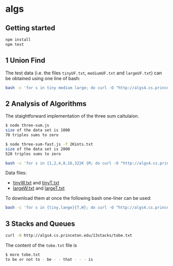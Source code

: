 # algs

## Getting started

```bash
npm install
npm test
```
## 1 Union Find

The test data (i.e. the files `tinyUF.txt`, `mediumUF.txt` and `largeUF.txt`) can be obtained using one line of bash:
```bash
bash -c 'for s in tiny medium large; do curl -O "http://algs4.cs.princeton.edu/15uf/${s}UF.txt"; done'
```


## 2 Analysis of Algorithms
The staightforward implementation of the three sum caltulaion.
```bash
$ node three-sum.js
size of the data set is 1000
70 triples sums to zero
```

```bash
$ node three-sum-fast.js -f 2Kints.txt
size of the data set is 2000
528 triples sums to zero
```

```bash
bash -c 'for s in {1,2,4,8,16,32}K 1M; do curl -O "http://algs4.cs.princeton.edu/14analysis/${s}ints.txt"; done'
```
Data files:   
* [tinyW.txt](http://algs4.cs.princeton.edu/11model/tinyW.txt) and [tinyT.txt](http://algs4.cs.princeton.edu/11model/tinyT.txt)
* [largeW.txt](http://algs4.cs.princeton.edu/11model/largeW.txt) and [largeT.txt](http://algs4.cs.princeton.edu/11model/largeT.txt)

To download them at once the following bash one-liner can be used: 
```bash
bash -c 'for s in {tiny,lange}{T,W}; do curl -O "http://algs4.cs.princeton.edu/11model/${s}${m}.txt"; done'
```

## 3 Stacks and Queues
```bash
curl -O http://algs4.cs.princeton.edu/13stacks/tobe.txt
```
The content of the `tobe.txt` file is
```bash
$ more tobe.txt
to be or not to - be - - that - - - is
```
